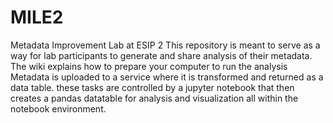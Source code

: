 # MILE2
Metadata Improvement Lab at ESIP 2
This repository is meant to serve as a way for lab participants to generate and share analysis of their metadata.
The wiki explains how to prepare your computer to run the analysis
Metadata is uploaded to a service where it is transformed and returned as a data table.
these tasks are controlled by a jupyter notebook that then creates a pandas datatable for analysis and visualization all within the notebook environment.
